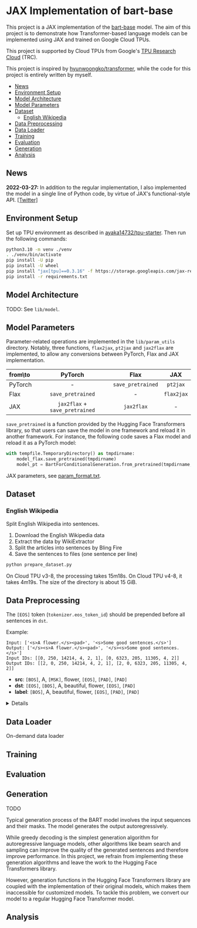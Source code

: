 # JAX Implementation of bart-base

This project is a JAX implementation of the [bart-base](https://arxiv.org/abs/1910.13461) model. The aim of this project is to demonstrate how Transformer-based language models can be implemented using JAX and trained on Google Cloud TPUs.

This project is supported by Cloud TPUs from Google's [TPU Research Cloud](https://sites.research.google/trc/about/) (TRC).

This project is inspired by [hyunwoongko/transformer](https://github.com/hyunwoongko/transformer), while the code for this project is entirely written by myself.

* [News](#news)
* [Environment Setup](#environment-setup)
* [Model Architecture](#model-architecture)
* [Model Parameters](#model-parameters)
* [Dataset](#dataset)
    * [English Wikipedia](#english-wikipedia)
* [Data Preprocessing](#data-preprocessing)
* [Data Loader](#data-loader)
* [Training](#training)
* [Evaluation](#evaluation)
* [Generation](#generation)
* [Analysis](#analysis)

## News

**2022-03-27:** In addition to the regular implementation, I also implemented the model in a single line of Python code, by virtue of JAX's functional-style API. [[Twitter]](https://twitter.com/ayaka14732/status/1507955631109869574)

## Environment Setup

Set up TPU environment as described in [ayaka14732/tpu-starter](https://github.com/ayaka14732/tpu-starter). Then run the following commands:

```sh
python3.10 -m venv ./venv
. ./venv/bin/activate
pip install -U pip
pip install -U wheel
pip install "jax[tpu]==0.3.16" -f https://storage.googleapis.com/jax-releases/libtpu_releases.html
pip install -r requirements.txt
```

## Model Architecture

TODO: See `lib/model`.

## Model Parameters

Parameter-related operations are implemented in the `lib/param_utils` directory. Notably, three functions, `flax2jax`, `pt2jax` and `jax2flax` are implemented, to allow any conversions between PyTorch, Flax and JAX implementation.

| from\to | PyTorch | Flax | JAX |
| :- | :-: | :-: | :-: |
| PyTorch | - | `save_pretrained` | `pt2jax` |
| Flax | `save_pretrained` | - | `flax2jax` |
| JAX | `jax2flax` + `save_pretrained` | `jax2flax` | - |

`save_pretrained` is a function provided by the Hugging Face Transformers library, so that users can save the model in one framework and reload it in another framework. For instance, the following code saves a Flax model and reload it as a PyTorch model:

```python
with tempfile.TemporaryDirectory() as tmpdirname:
    model_flax.save_pretrained(tmpdirname)
    model_pt = BartForConditionalGeneration.from_pretrained(tmpdirname, from_flax=True)
```

JAX parameters, see [param_format.txt](param_format.txt).

## Dataset

### English Wikipedia

Split English Wikipedia into sentences.

1. Download the English Wikipedia data
1. Extract the data by WikiExtractor
1. Split the articles into sentences by Bling Fire
1. Save the sentences to files (one sentence per line)

```sh
python prepare_dataset.py
```

On Cloud TPU v3-8, the processing takes 15m18s. On Cloud TPU v4-8, it takes 4m19s. The size of the directory is about 15 GiB.

## Data Preprocessing

The `[EOS]` token (`tokenizer.eos_token_id`) should be prepended before all sentences in `dst`.

Example:

```
Input: ['<s>A flower.</s><pad>', '<s>Some good sentences.</s>']
Output: ['</s><s>A flower.</s><pad>', '</s><s>Some good sentences.</s>']
Input IDs: [[0, 250, 14214, 4, 2, 1], [0, 6323, 205, 11305, 4, 2]]
Output IDs: [[2, 0, 250, 14214, 4, 2, 1], [2, 0, 6323, 205, 11305, 4, 2]]
```

- **src**: `[BOS]`, A, `[MSK]`, flower, `[EOS]`, `[PAD]`, `[PAD]`
- **dst**: `[EOS]`, `[BOS]`, A, beautiful, flower, `[EOS]`, `[PAD]`
- **label**: `[BOS]`, A, beautiful, flower, `[EOS]`, `[PAD]`, `[PAD]`

<details>

```python
from transformers import BartTokenizer, BartForConditionalGeneration

model_name = 'facebook/bart-base'
tokenizer = BartTokenizer.from_pretrained(model_name)
model = BartForConditionalGeneration.from_pretrained(model_name)

sentences = ('A flower.', 'Some good sentences.')

inputs = tokenizer(sentences, return_tensors='pt', max_length=6, padding='max_length', truncation=True)
output = model.generate(inputs.input_ids)

print('Input:', tokenizer.batch_decode(inputs.input_ids))
print('Output:', tokenizer.batch_decode(output))

print('Input IDs:', inputs.input_ids.tolist())
print('Output IDs:', output.tolist())
```

</details>

## Data Loader

On-demand data loader

## Training

## Evaluation

## Generation

TODO

Typical generation process of the BART model involves the input sequences and their masks. The model generates the output autoregressively.

While greedy decoding is the simplest generation algorithm for autoregressive language models, other algorithms like beam search and sampling can improve the quality of the generated sentences and therefore improve performance. In this project, we refrain from implementing these generation algorithms and leave the work to the Hugging Face Transformers library.

However, generation functions in the Hugging Face Transformers library are coupled with the implementation of their original models, which makes them inaccessible for customized models. To tackle this problem, we convert our model to a regular Hugging Face Transformer model.

## Analysis
